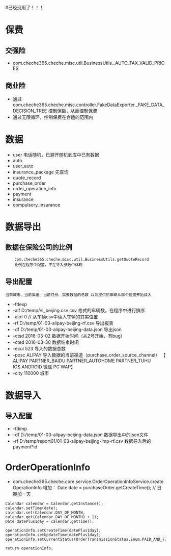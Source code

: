 #已经没用了！！！

# 保费
## 交强险
   * com.cheche365.cheche.misc.util.BusinessUtils._AUTO_TAX_VALID_PRICES
## 商业险
   * 通过com.cheche365.cheche.misc.controller.FakeDataExporter._FAKE_DATA_DECISION_TREE
    控制保额，从而控制保费
   * 通过无限循环，控制保费在合适的范围内
    
# 数据
  * user 电话随机，已避开随机到库中已有数据
  * auto
  * user_auto
  * insurance_package  先查询
  * quote_record
  * purchase_order
  * order_operation_info
  * payment
  * insurance
  * compulsory_insurance
    
    
# 数据导出
## 数据在保险公司的比例
        com.cheche365.cheche.misc.util.BusinessUtils.getQuoteRecord
        比例在程序中配置，不在导入参数中体现

## 导出配置
    当前城市、当前渠道、当前月份、需要数据的总数 以及提供的车辆从哪个位置开始读入
   * -fdexp 
   * -alf   D:/temp/vl_beijing.csv  csv 格式的车辆数，在程序中进行排序 
   * -alof  0                // 从车辆csv中读入车辆的其实位置
   * -rf    D:/temp/01-03-alipay-beijing-rf.csv       导出报表
   * -df    D:/temp/01-03-alipay-beijing-data.json    导出json
   * -ctsd  2016-03-02   数据开始时间（从2号开始，有bug）
   * -cted  2016-03-30   数据结束时间
   * -ecul  523          导入的数据总数
   * -posc  ALIPAY       导入数据的当前渠道（purchase_order_source_channel）
                         【 ALIPAY PARTNER_BAIDU PARTNER_AUTOHOME PARTNER_TUHU    
                          IOS  ANDROID  微信 PC  WAP】	       
   * -city 110000       城市
    
# 数据导入
## 导入配置
   * -fdimp 
   * -df D:/temp/01-03-alipay-beijing-data.json    数据导出中的json文件 
   * -rf D:/temp/report01/01-03-alipay-beijing-imp-rf.csv 数据导入后的payment*id
    
# OrderOperationInfo
   * com.cheche365.cheche.core.service.OrderOperationInfoService.createOperationInfo
    增加：
    Date date = purchaseOrder.getCreateTime(); // 日期加一天
   
    Calendar calendar = Calendar.getInstance();
    calendar.setTime(date);
    calendar.set(Calendar.DAY_OF_MONTH, calendar.get(Calendar.DAY_OF_MONTH) + 1);
    Date datePlus1day = calendar.getTime();
   
    operationInfo.setCreateTime(datePlus1day);
    operationInfo.setUpdateTime(datePlus1day);
    operationInfo.setCurrentStatus(OrderTransmissionStatus.Enum.PAID_AND_FINISH_ORDER);
   
    return operationInfo;
